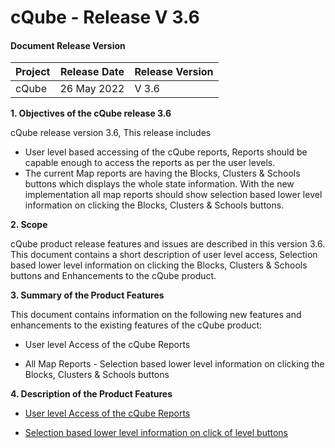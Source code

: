 # cQube - Release V 3.6


#### Document Release Version

|Project    |Release Date    |Release Version|
|---------|----------------|------------------|
|cQube    |26 May 2022 |V 3.6    |




**1. Objectives of the cQube release 3.6**

cQube release version 3.6, This release includes 
- User level based accessing of the cQube reports, Reports should be capable enough to access the reports as per the user levels.
- The current Map reports are having the Blocks, Clusters & Schools buttons which displays the whole state information.
  With the new implementation all map reports should show selection based lower level information on clicking the Blocks, Clusters & Schools buttons. 


**2. Scope**

cQube product release features and issues are described in this version 3.6. This document contains a short description of user level access, Selection based lower level information on clicking the Blocks, Clusters & Schools buttons and Enhancements to the cQube product.



**3. Summary of the Product Features**

This document contains information on the following new features and enhancements to the existing features of the cQube product: 

 - User level Access of the cQube Reports
 
 - All Map Reports - Selection based lower level information on clicking the Blocks, Clusters & Schools buttons
 
 
 
**4. Description of the Product Features**

- [User level Access of the cQube Reports](https://github.com/Sunbird-cQube/community/issues/45)

- [Selection based lower level information on click of level buttons](https://github.com/Sunbird-cQube/community/issues/49)
